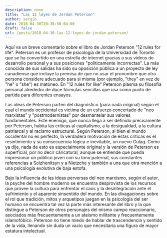 ```yaml
---
description: none
title: "Las 12 leyes de Jordan Peterson"
author: sergio
date: 2018-04-30T20:38:50-04:00
draft: false
url: /posts/2018-04-30-las-12-leyes-de-jordan-peterson/
---
```

Aquí va un breve comentario sobre el libro de Jordan Peterson "12 rules
for life". Peterson es un profesor de psicología de la Universidad de Toronto
que se ha convertido en una estrella de internet gracias a sus videos de
desarrollo personal y a sus posiciones "politicamente incorrectas". La más
conocida de sus salidas ha sido su oposición pública a un proyecto de ley
canadiense que incluye la premisa de que no usar el pronombre que otra persona
considere adecuado para si misma (por ejemplo, "they" en vez de "he" o "she") es
matoneo. En "12 rules for like" Peterson plasma su filosofia personal alrededor
de doce fórmulas sencillas que usa como punto de partida para diferentes
ensayos.

Las ideas de Peterson parten del diagnóstico (para nada original) según el cual
el mundo occidental es victima de un esfuerzo concertado de "neo marxistas" y
"postmodernistas" por desmantelar sus valores fundamentales. Este enemigo, que
nunca llega a ser definido precisamente por Peterson, habita las críticas al
capitalismo, a la desigualdad, a la cultura patriarcal y al racismo
estructural. Según Peterson, si bien el mundo occidental no es perfecto, la
verdadera motivación de éstas críticas es el resintimiento y su consecuencia
lógica e inevitable, un nuevo Gulag. Como ya dije, nada de esto es especialmente
original y la versión de Peterson es superficial, por no decir cáricatural,
aunque se entiende que pueda impresionar un público joven con su tono paternal,
sus constantes referencias a Solzhenitsyn y a Nietzche y también a una que otra
mención a una psicología evolutiva de baja estofa.

Bajo la influencia de las ideas perversas del neo marxismo, según el autor, la
psyche del hombre moderno se encuentra desprovista de los recursos que provee la
cultura para enfrentar el caos y la desintegración ante el sufrimiento y el
aparente sinsentido del mundo. En las divagaciones sobre el rol que tradición,
mitos y arquetipos juegan en la psicología del ser humano se encuentra tal vez
la parte más interesante del libro y la que distingue a Peterson de otros
personajes del mismo campo reaccionario, asociados más frecuentemente a un
ateismo militante y frecuentemente islamofóbico. Peterson no tiene miedo de
hablar de trascendencia y sentido de la vida, llenando sin duda un vacio que
necesitaría una figura de mayor estatura intelectual.

